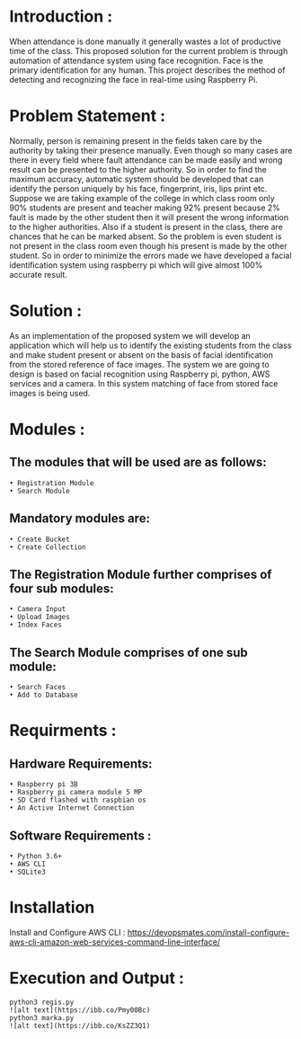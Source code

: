 # Introduction :

When attendance is done manually it generally wastes a lot of productive time of the class. This proposed solution for the current problem is through automation of attendance system using face recognition. Face is the primary identification for any human. This project describes the method of detecting and recognizing the face in real-time using Raspberry Pi. 


# Problem Statement :

Normally, person is remaining present in the fields taken care by the authority by taking their presence manually. Even though so many cases are there in every field where fault attendance can be made easily and wrong result can be presented to the higher authority. So in order to find the maximum accuracy, automatic system should be developed that can identify the person uniquely by his face, fingerprint, iris, lips print etc. Suppose we are taking example of the college in which class room only 90% students are present and teacher making 92% present because 2% fault is made by the other student then it will present the wrong information to the higher authorities. Also if a student is present in the class, there are chances that he can be marked absent.
So the problem is even student is not present in the class room even though his present is made by the other student. So in order to minimize the errors made we have developed a facial identification system using raspberry pi which will give almost 100% accurate result.


# Solution :

As an implementation of the proposed system we will develop an application which will help us to identify the existing students from the class and make student present or absent on the basis of facial identification from the stored reference of face images. The system we are going to design is based on facial recognition using Raspberry pi, python, AWS services and a camera. In this system matching of face from stored face images is being used. 


# Modules :

## The modules that will be used are as follows:
    • Registration Module
    • Search Module
## Mandatory modules are:
    • Create Bucket
    • Create Collection
## The Registration Module further comprises of four sub modules:
    • Camera Input
    • Upload Images
    • Index Faces
## The Search Module comprises of one sub module:
    • Search Faces
    • Add to Database

# Requirments :

## Hardware Requirements:
    • Raspberry pi 3B
    • Raspberry pi camera module 5 MP
    • SD Card flashed with raspbian os
    • An Active Internet Connection
## Software Requirements :
    • Python 3.6+
    • AWS CLI
    • SQLite3
   
# Installation
Install and Configure AWS CLI : https://devopsmates.com/install-configure-aws-cli-amazon-web-services-command-line-interface/

# Execution and Output :
    python3 regis.py
    ![alt text](https://ibb.co/Pmy00Bc)
    python3 marka.py
    ![alt text](https://ibb.co/KsZZ3Q1)
  
